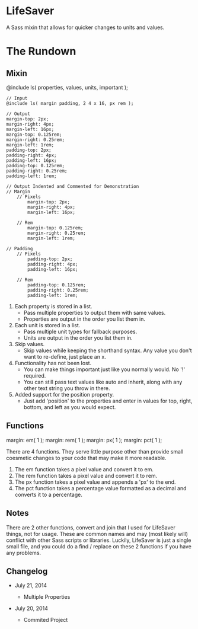 LifeSaver
=========

A Sass mixin that allows for quicker changes to units and values.


<h1>The Rundown</h1>
<h2>Mixin</h2>
	@include ls( properties, values, units, important );

	// Input
	@include ls( margin padding, 2 4 x 16, px rem );

	// Output
	margin-top: 2px;
	margin-right: 4px;
	margin-left: 16px;
	margin-top: 0.125rem;
	margin-right: 0.25rem;
	margin-left: 1rem;
	padding-top: 2px;
	padding-right: 4px;
	padding-left: 16px;
	padding-top: 0.125rem;
	padding-right: 0.25rem;
	padding-left: 1rem;

	// Output Indented and Commented for Demonstration
	// Margin
		// Pixels
			margin-top: 2px;
			margin-right: 4px;
			margin-left: 16px;

		// Rem
			margin-top: 0.125rem;
			margin-right: 0.25rem;
			margin-left: 1rem;

	// Padding
		// Pixels
			padding-top: 2px;
			padding-right: 4px;
			padding-left: 16px;

		// Rem
			padding-top: 0.125rem;
			padding-right: 0.25rem;
			padding-left: 1rem;

1. Each property is stored in a list.
	+ Pass multiple properties to output them with same values.
	+ Properties are output in the order you list them in.
1. Each unit is stored in a list.
	+ Pass multiple unit types for fallback purposes.
	+ Units are output in the order you list them in.
1. Skip values.
	+ Skip values while keeping the shorthand syntax. Any value you don't want to re-define, just place an x.
1. Functionality has not been lost.
	+ You can make things important just like you normally would. No '!' required.
	+ You can still pass text values like auto and inherit, along with any other text string you throw in there.
1. Added support for the position property.
	+ Just add 'position' to the properties and enter in values for top, right, bottom, and left as you would expect.

<h2>Functions</h2>
	margin: em( 1 );
	margin: rem( 1 );
	margin: px( 1 );
	margin: pct( 1 );

There are 4 functions. They serve little purpose other than provide small coesmetic changes to your code that may make it more readable.

1. The em function takes a pixel value and convert it to em.
1. The rem function takes a pixel value and convert it to rem.
1. The px function takes a pixel value and appends a 'px' to the end.
1. The pct function takes a percentage value formatted as a decimal and converts it to a percentage.


<h2>Notes</h2>
There are 2 other functions, convert and join that I used for LifeSaver things, not for usage. These are common names and may (most likely will) conflict with other Sass scripts or libraries. Luckily, LifeSaver is just a single small file, and you could do a find / replace on these 2 functions if you have any problems.

## Changelog
+ July 21, 2014
	+ Multiple Properties

+ July 20, 2014
	+ Commited Project
